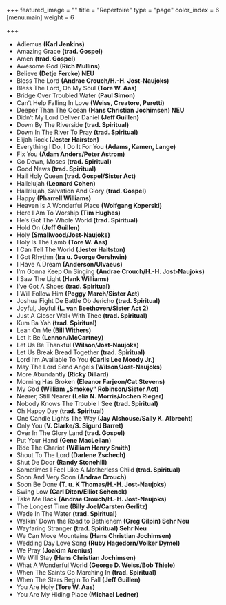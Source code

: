 +++
featured_image = ""
title = "Repertoire"
type = "page"
color_index = 6
[menu.main]
weight = 6

+++
* Adiemus **(Karl Jenkins)**
* Amazing Grace **(trad. Gospel)**
* Amen **(trad. Gospel)**
* Awesome God **(Rich Mullins)**
* Believe **(Detje Fercke) NEU**
* Bless The Lord **(Andrae Crouch/H.-H. Jost-Naujoks)**
* Bless The Lord, Oh My Soul **(Tore W. Aas)**
* Bridge Over Troubled Water **(Paul Simon)**
* Can‘t Help Falling In Love **(Weiss, Creatore, Peretti)**
* Deeper Than The Ocean **(Hans Christian Jochimsen) NEU**
* Didn‘t My Lord Deliver Daniel **(Jeff Guillen)**
* Down By The Riverside **(trad. Spiritual)**
* Down In The River To Pray **(trad. Spiritual)**
* Elijah Rock **(Jester Hairston)**
* Everything I Do, I Do It For You **(Adams, Kamen, Lange)**
* Fix You **(Adam Anders/Peter Astrom)**
* Go Down, Moses **(trad. Spiritual)**
* Good News **(trad. Spiritual)**
* Hail Holy Queen **(trad. Gospel/Sister Act)**
* Hallelujah **(Leonard Cohen)**
* Hallelujah, Salvation And Glory **(trad. Gospel)**
* Happy **(Pharrell Williams)**
* Heaven Is A Wonderful Place **(Wolfgang Koperski)**
* Here I Am To Worship **(Tim Hughes)**
* He‘s Got The Whole World **(trad. Spiritual)**
* Hold On **(Jeff Guillen)**
* Holy **(Smallwood/Jost-Naujoks)**
* Holy Is The Lamb **(Tore W. Aas)**
* I Can Tell The World **(Jester Haitston)**
* I Got Rhythm **(Ira u. George Gershwin)**
* I Have A Dream **(Anderson/Ulvaeus)**
* I‘m Gonna Keep On Singing **(Andrae Crouch/H.-H. Jost-Naujoks)**
* I Saw The Light **(Hank Williams)**
* I‘ve Got A Shoes **(trad. Spiritual)**
* I Will Follow Him **(Peggy March/Sister Act)**
* Joshua Fight De Battle Ob Jericho **(trad. Spiritual)**
* Joyful, Joyful **(L. van Beethoven/Sister Act 2)**
* Just A Closer Walk With Thee **(trad. Spiritual)**
* Kum Ba Yah **(trad. Spiritual)**
* Lean On Me **(Bill Withers)**
* Let It Be **(Lennon/McCartney)**
* Let Us Be Thankful **(Wilson/Jost-Naujoks)**
* Let Us Break Bread Together **(trad. Spiritual)**
* Lord I‘m Available To You **(Carlis Lee Moody Jr.)**
* May The Lord Send Angels **(Wilson/Jost-Naujoks)**
* More Abundantly **(Ricky Dillard)**
* Morning Has Broken **(Eleanor Farjeon/Cat Stevens)**
* My God **(William „Smokey“ Robinson/Sister Act)**
* Nearer, Still Nearer **(Lelia N. Morris/Jochen Rieger)**
* Nobody Knows The Trouble I See **(trad. Spiritual)**
* Oh Happy Day **(trad. Spiritual)**
* One Candle Lights The Way **(Jay Alshouse/Sally K. Albrecht)**
* Only You **(V. Clarke/S. Sigurd Barret)**
* Over In The Glory Land **(trad. Gospel)**
* Put Your Hand **(Gene MacLellan)**
* Ride The Chariot **(William Henry Smith)**
* Shout To The Lord **(Darlene Zschech)**
* Shut De Door **(Randy Stonehill)**
* Sometimes I Feel Like A Motherless Child **(trad. Spiritual)**
* Soon And Very Soon **(Andrae Crouch)**
* Soon Be Done **(T. u. K Thomas/H.-H. Jost-Naujoks)**
* Swing Low **(Carl Diton/Elliot Schenck)**
* Take Me Back **(Andrae Crouch/H.-H. Jost-Naujoks)**
* The Longest Time **(Billy Joel/Carsten Gerlitz)**
* Wade In The Water **(trad. Spiritual)**
* Walkin' Down the Road to Bethlehem **(Greg Gilpin) Sehr Neu**
* Wayfaring Stranger **(trad. Spiritual) Sehr Neu**
* We Can Move Mountains **(Hans Christian Jochimsen)**
* Wedding Day Love Song **(Ruby Hagedorn/Volker Dymel)**
* We Pray **(Joakim Arenius)**
* We Will Stay **(Hans Christian Jochimsen)**
* What A Wonderful World **(George D. Weiss/Bob Thiele)**
* When The Saints Go Marching In **(trad. Spiritual)**
* When The Stars Begin To Fall **(Jeff Guillen)**
* You Are Holy **(Tore W. Aas)**
* You Are My Hiding Place **(Michael Ledner)**
